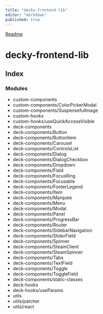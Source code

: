 ```yaml
---
title: "decky-frontend-lib"
editor: "markdown"
published: true
---
```


[Readme](README)

# decky-frontend-lib

## Index

### Modules

- custom-components
- custom-components/ColorPickerModal
- custom-components/SuspensefulImage
- custom-hooks
- custom-hooks/useQuickAccessVisible
- deck-components
- deck-components/Button
- deck-components/ButtonItem
- deck-components/Carousel
- deck-components/ControlsList
- deck-components/Dialog
- deck-components/DialogCheckbox
- deck-components/Dropdown
- deck-components/Field
- deck-components/FocusRing
- deck-components/Focusable
- deck-components/FooterLegend
- deck-components/Item
- deck-components/Marquee
- deck-components/Menu
- deck-components/Modal
- deck-components/Panel
- deck-components/ProgressBar
- deck-components/Router
- deck-components/SidebarNavigation
- deck-components/SliderField
- deck-components/Spinner
- deck-components/SteamClient
- deck-components/SteamSpinner
- deck-components/Tabs
- deck-components/TextField
- deck-components/Toggle
- deck-components/ToggleField
- deck-components/static-classes
- deck-hooks
- deck-hooks/useParams
- utils
- utils/patcher
- utils/react
